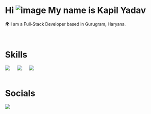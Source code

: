# Hi ![image](https://github.com/kappilyadav/kappilyadav/assets/28219596/00a50b7d-1a2b-4f59-88b6-8bafe32f66a8) My name is Kapil Yadav
🌍  I am a Full-Stack Developer based in Gurugram, Haryana.

<br/>

# Skills
<img src="https://skillicons.dev/icons?i=html,css,js" /> &nbsp;&nbsp;&nbsp;&nbsp; <img src="https://skillicons.dev/icons?i=react" /> &nbsp;&nbsp;&nbsp;&nbsp; <img src="https://skillicons.dev/icons?i=nodejs,express,mongodb" />
<br/>
<br/>

# Socials
<img src="https://skillicons.dev/icons?i=linkedin" />
